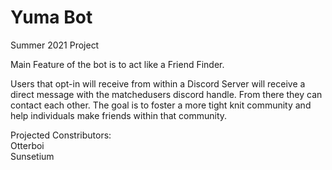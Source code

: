 # Yuma Bot
Summer 2021 Project 

Main Feature of the bot is to act like a Friend Finder.

Users that opt-in will receive from within a Discord Server will receive a direct message with the matchedusers discord handle. From there they can contact each other.
The goal is to foster a more tight knit community and help individuals make friends within that community.

Projected Constributors:  
Otterboi  
Sunsetium  
